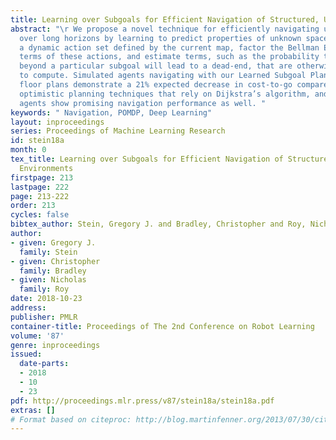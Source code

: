 ```yaml
---
title: Learning over Subgoals for Efficient Navigation of Structured, Unknown Environments
abstract: "\r We propose a novel technique for efficiently navigating unknown environments
  over long horizons by learning to predict properties of unknown space. We generate
  a dynamic action set defined by the current map, factor the Bellman Equation in
  terms of these actions, and estimate terms, such as the probability that navigating
  beyond a particular subgoal will lead to a dead-end, that are otherwise difficult
  to compute. Simulated agents navigating with our Learned Subgoal Planner in real-world
  floor plans demonstrate a 21% expected decrease in cost-to-go compared to standard
  optimistic planning techniques that rely on Dijkstra’s algorithm, and real-world
  agents show promising navigation performance as well. "
keywords: " Navigation, POMDP, Deep Learning"
layout: inproceedings
series: Proceedings of Machine Learning Research
id: stein18a
month: 0
tex_title: Learning over Subgoals for Efficient Navigation of Structured, Unknown
  Environments
firstpage: 213
lastpage: 222
page: 213-222
order: 213
cycles: false
bibtex_author: Stein, Gregory J. and Bradley, Christopher and Roy, Nicholas
author:
- given: Gregory J.
  family: Stein
- given: Christopher
  family: Bradley
- given: Nicholas
  family: Roy
date: 2018-10-23
address: 
publisher: PMLR
container-title: Proceedings of The 2nd Conference on Robot Learning
volume: '87'
genre: inproceedings
issued:
  date-parts:
  - 2018
  - 10
  - 23
pdf: http://proceedings.mlr.press/v87/stein18a/stein18a.pdf
extras: []
# Format based on citeproc: http://blog.martinfenner.org/2013/07/30/citeproc-yaml-for-bibliographies/
---
```

